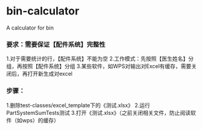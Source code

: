 # bin-calculator
A calculator for bin

### 要求：需要保证【配件系统】完整性
1.对于需要统计的行，【配件系统】不能为空
2.工作模式：先按照【医生姓名】分组，再按照【配件系统】分组
3.某些软件，如WPS对输出对Excel有缓存，需要关闭后，再打开新生成对excel

### 步骤：
1.删除test-classes/excel_template下的《测试.xlsx》
2.运行PartSystemSumTests测试
3.打开《测试.xlsx》（之前关闭相关文件，防止阅读软件（如wps）的缓存）
